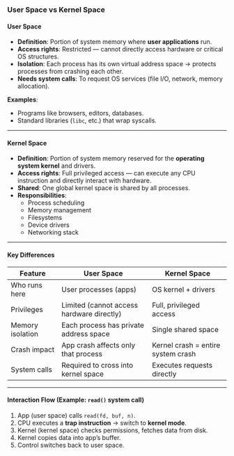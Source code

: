 ### User Space vs Kernel Space

#### User Space
- **Definition**: Portion of system memory where **user applications** run.  
- **Access rights**: Restricted — cannot directly access hardware or critical OS structures.  
- **Isolation**: Each process has its own virtual address space → protects processes from crashing each other.  
- **Needs system calls**: To request OS services (file I/O, network, memory allocation).  

**Examples**:
- Programs like browsers, editors, databases.
- Standard libraries (`libc`, etc.) that wrap syscalls.

---

#### Kernel Space
- **Definition**: Portion of system memory reserved for the **operating system kernel** and drivers.  
- **Access rights**: Full privileged access — can execute any CPU instruction and directly interact with hardware.  
- **Shared**: One global kernel space is shared by all processes.  
- **Responsibilities**:
  - Process scheduling
  - Memory management
  - Filesystems
  - Device drivers
  - Networking stack

---

#### Key Differences

| Feature              | **User Space**                        | **Kernel Space**                |
|----------------------|----------------------------------------|----------------------------------|
| Who runs here        | User processes (apps)                 | OS kernel + drivers             |
| Privileges           | Limited (cannot access hardware directly) | Full, privileged access         |
| Memory isolation     | Each process has private address space | Single shared space             |
| Crash impact         | App crash affects only that process    | Kernel crash = entire system crash |
| System calls         | Required to cross into kernel space    | Executes requests directly      |

---

#### Interaction Flow (Example: `read()` system call)
1. App (user space) calls `read(fd, buf, n)`.  
2. CPU executes a **trap instruction** → switch to **kernel mode**.  
3. Kernel (kernel space) checks permissions, fetches data from disk.  
4. Kernel copies data into app’s buffer.  
5. Control switches back to user space.  

